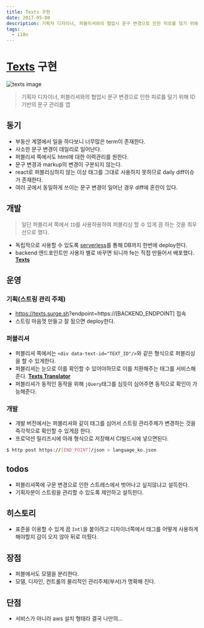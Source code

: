 ```yaml
---
title: Texts 구현
date: 2017-05-08
description: 기획자 디자이너, 퍼블리셔와의 협업시 문구 변경으로 인한 피로를 덜기 위해 ID 기반의 문구 관리
tags:
  - i18n
---
```


[Texts][0] 구현
===

![][3]

> 기획자 디자이너, 퍼블리셔와의 협업시 문구 변경으로 인한 피로를 덜기 위해 ID기반의 문구 관리를 앱

## 동기
* 부동산 계열에서 일을 하다보니 너무많은 term이 존재한다.
* 사소한 문구 변경이 데일리로 일어난다.
* 퍼블리셔 쪽에서도 html에 대한 이력관리를 원한다.
* 문구 변경과 markup의 변경이 구분되지 않는다.
* react로 퍼블리싱하지 않는 이상 태그를 그대로 사용하지 못하므로 daily diff이슈가 존재한다.
* 여러 곳에서 동일하게 쓰이는 문구 변경이 일어난 경우 diff에 혼란이 있다.

## 개발
> 일단 퍼블리셔 쪽에서 `ID`를 사용하용하여 퍼블리싱 할 수 있게 끔 하는 것을 최우선으로 했다.

* 독립적으로 사용할 수 있도록 [serverless][1]를 통해 DB까지 한번에 deploy한다.
* backend 엔드포인트만 사용자 별로 바꾸면 되니까 fe는 직접 만들어서 배포했다. **[Texts][0]**

## 운영
### 기획(스트링 관리 주체)
* <https://texts.surge.sh>?endpoint=https://[BACKEND_ENDPOINT] 접속
* 스트링 마음껏 만들고 잘 됬으면 deploy한다.

### 퍼블리셔
* 퍼블리셔 쪽에서는 `<div data-text-id="TEXT_ID"/>`와 같은 형식으로 퍼블리싱을 할 수 있게한다.
* 퍼블리셔는 눈으로 이를 확인할 수 있어야하므로 이를 치환해주는 태그를 서비스해준다. **[Texts Translator][2]**
* 퍼블리셔가 동적인 동작을 위해 `jQuery`태그를 심듯이 심어주면 동적으로 확인이 가능해준다.

### 개발
* 개발 버전에서는 퍼블리셔와 같이 태그를 심어서 스트링 관리주체가 변경하는 것을 즉각적으로 확인할 수 있게끔 한다. 
* 프로덕션 릴리즈시에 아래 형식으로 저장해서 CI빌드시에 넣으면된다.

```sh
$ http post https://[END_POINT]/json > language_ko.json
```

## todos
* 퍼블리셔쪽에 구문 변경으로 인한 스트레스에서 벗어나고 싶지않냐고 설득한다.
* 기획자분이 스트링을 관리할 수 있도록 제안하고 설득한다.

## 히스토리
* 표준을 이용할 수 있게 끔 `Intl`을 붙이려고 디자이너쪽에서 태그를 어떻게 사용하게 해야할지 감이 오지 않아 뒤로 미뤘다.

## 장점
* 퍼블에서도 모델을 분리한다.
* 모델, 디자인, 컨트롤의 물리적인 관리주체(부서)가 명확해 진다.

## 단점
* 서비스가 아니라 aws 설치 형태라 결국 나만의...

[0]: https://texts.surge.sh
[1]: https://www.serverless.com
[2]: https://texts-translator.surge.sh "texts"
[3]: https://lh3.googleusercontent.com/t_LQOLOXJ64l4zi05A_-By3QDDo7FIvWREe9meD6ZCuAUBlv8Y-DwyvzvShtR1v192sdYwfvgGG8e4S5pEsuAksPuyPj6MTBZBZvHvZIvMkyFH2j2I6_A4VIeZ3GOKyGigOg0dID1VQpXYTDkIDNJ_fFzjH39iPbM7p08KX1UWhOT02uU0yR0RK-3lH8obg57t9sohm4OUZVa-skdrOWh1U_qM_yKAiGhhkUIFBFAjCvdpmmiQIGk-zWX2MpVMHqkTDDbF9wyp87m2PbYegL5SuNTibFrYVTnRHfeCS8cA1uV7skajLXVK9cMuoKbSgyjMQAM3ZQ_kiaez78tvMz03tKKxtghcf4oyQHkHD3OIx15HdJad3W48oJxTBkyPO9DvR7r7dRVT4mGw70Tx1dZcYog6YeWPzXMCXl6SgO37QP3raxZMpkgbhWy5kzhbSmE-uIigUHUyiEo9gLhOwsVNwW1pzW9-LP4HDuwO7XGeVTep9SAaPCAIs4_SfiLwM3L0BoEPpxPPY7MBd-6FkofxblJsf_uset1CHbpT2xqUG2CHKO8Q79YJqgte5I34JK6mj42S89EDRO0lbg3VG769NRsbWuCLT4GWagjHJw5gpkdsvkC0xpszdilkBUprqzqy27ZbJti2I4VtBx53qlUOCDTKQdW_TN9NyH=w1139-h410-no "texts image"
